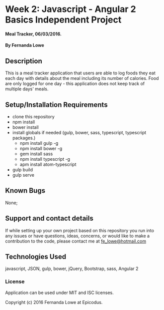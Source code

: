# Week 2: Javascript - Angular 2 Basics Independent Project

#### Meal Tracker, 06/03/2016.

#### By Fernanda Lowe

## Description

This is a meal tracker application that users are able to log foods they eat each day with details about the meal including its number of calories. Food are only logged for one day - this application does not keep track of multiple days' meals.

## Setup/Installation Requirements

* clone this repository
* npm install
* bower install
* install globals if needed (gulp, bower, sass, typescript, typescript packages.)
  * npm install gulp -g
  * npm install bower -g
  * gem install sass
  * npm install typescript -g
  * apm install atom-typescript
* gulp build
* gulp serve

## Known Bugs

None;

## Support and contact details

If while setting up your own project based on this repository you run into any issues or have questions, ideas, concerns, or would like to make a contribution to the code, please contact me at fe_lowe@hotmail.com

## Technologies Used

javascript, JSON, gulp, bower, jQuery, Bootstrap, sass, Angular 2

### License

Application can be used under MIT and ISC licenses.

Copyright (c) 2016 Fernanda Lowe at Epicodus.
